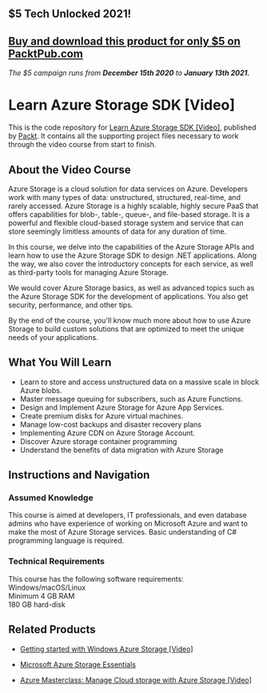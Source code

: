 ## $5 Tech Unlocked 2021!
[Buy and download this product for only $5 on PacktPub.com](https://www.packtpub.com/)
-----
*The $5 campaign         runs from __December 15th 2020__ to __January 13th 2021.__*

# Learn Azure Storage SDK [Video]
This is the code repository for [Learn Azure Storage SDK [Video]](https://prod.packtpub.com/in/big-data-and-business-intelligence/learn-azure-storage-sdk-video), published by [Packt](https://www.packtpub.com/?utm_source=github). It contains all the supporting project files necessary to work through the video course from start to finish.

## About the Video Course
Azure Storage is a cloud solution for data services on Azure. Developers work with many types of data: unstructured, structured, real-time, and rarely accessed. Azure Storage is a highly scalable, highly secure PaaS that offers capabilities for blob-, table-, queue-, and file-based storage. It is a powerful and flexible cloud-based storage system and service that can store seemingly limitless amounts of data for any duration of time.

In this course, we delve into the capabilities of the Azure Storage APIs and learn how to use the Azure Storage SDK to design .NET applications. Along the way, we also cover the introductory concepts for each service, as well as third-party tools for managing Azure Storage. 

We would cover Azure Storage basics, as well as advanced topics such as the Azure Storage SDK for the development of applications. You also get security, performance, and other tips. 

By the end of the course, you'll know much more about how to use Azure Storage to build custom solutions that are optimized to meet the unique needs of your applications.

<H2>What You Will Learn</H2>
<DIV class=book-info-will-learn-text>
<UL>
<LI>Learn to store and access unstructured data on a massive scale in block Azure blobs.
<LI>Master message queuing for subscribers, such as Azure Functions.
<LI>Design and Implement Azure Storage for Azure App Services.
<LI>Create premium disks for Azure virtual machines.
<LI>Manage low-cost backups and disaster recovery plans
<LI>Implementing Azure CDN on Azure Storage Account.
<LI>Discover Azure storage container programming
<LI>Understand the benefits of data migration with Azure Storage</LI></UL></DIV>

## Instructions and Navigation
### Assumed Knowledge
This course is aimed at developers, IT professionals, and even database admins who have experience of working on Microsoft Azure and want to make the most of Azure Storage services. Basic understanding of C# programming language is required.	

### Technical Requirements
This course has the following software requirements:<br/>
Windows/macOS/Linux<br/>
Minimum 4 GB RAM<br/>
180 GB hard-disk<br/>


## Related Products
* [Getting started with Windows Azure Storage [Video]
](https://prod.packtpub.com/in/virtualization-and-cloud/getting-started-windows-azure-storage-video)

* [Microsoft Azure Storage Essentials](https://prod.packtpub.com/in/virtualization-and-cloud/microsoft-azure-storage-essentials)

* [Azure Masterclass: Manage Cloud storage with Azure Storage [Video]](https://prod.packtpub.com/in/web-development/azure-masterclass-manage-cloud-storage-azure-storage-video8)

